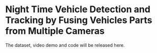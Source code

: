 # Night Time Vehicle Detection and Tracking by Fusing Vehicles Parts from Multiple Cameras

The dataset, video demo and code will be released here. 
